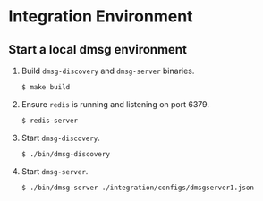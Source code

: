# Integration Environment

## Start a local dmsg environment

1. Build `dmsg-discovery` and `dmsg-server` binaries.
    ```bash
    $ make build
    ```
2. Ensure `redis` is running and listening on port 6379.
    ```bash
    $ redis-server 
    ```
3. Start `dmsg-discovery`.
    ```bash
    $ ./bin/dmsg-discovery 
    ```
4. Start `dmsg-server`.
    ```bash
    $ ./bin/dmsg-server ./integration/configs/dmsgserver1.json
    ```
